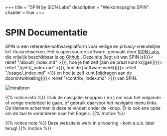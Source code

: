 +++
title = "SPIN by SIDN Labs"
description = "Welkomspagina SPIN"
chapter = true
+++

# SPIN Documentatie
SPIN is een referentie-softwareplatform voor veilige en privacy-vriendelijke 
IoT-thuisnetwerken. Het is open source software, gemaakt door 
[SIDN Labs](https://www.sidnlabs.nl "Bezoek onze website"), die vrijelijk beschikbaar 
is [op Github <i class='fa fa-github'></i>](https://github.com/sidn/spin). 
Deze site [legt uit wat SPIN is]({{< relref "/about/_index.md" >}}), hoe je 
het zelf [aan de praat kunt krijgen]({{< relref "/getit/_index.md" >}}), 
hoe de [software werkt]({{< relref "/usage/_index.md" >}}) en hoe je zelf 
kunt [bijdragen aan de doorontwikkeling]({{< relref "/contrib/_index.md" >}}) van SPIN.

![miraibron](/images/source-code-hacks-iot-devices-to-build-ddos-army.jpg?width=40pc&classes=shadow "Mirai broncode")

{{% notice info %}}
Druk de navigatie-knoppen (<i class='fa fa-chevron-left'></i> en
<i class='fa fa-chevron-right'></i>) om naar het volgende of vorige onderdeel te gaan, of
gebruik daarvoor het navigatie menu links. Op kleinere schermen is deze te vinden
onder de <i class="fa fa-bars"></i>-knop. Er is ook ene optie om de taal te veranderen naar het Engels.
{{% /notice %}}

{{% notice note %}}
Deze website is werk in uitvoering - kom a.u.b. later terug!
{{% /notice %}}